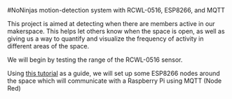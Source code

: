 #NoNinjas motion-detection system with RCWL-0516, ESP8266, and MQTT

This project is aimed at detecting when there are members active in our makerspace. This helps let others know when the space is open, as well as giving us a way to quantify and visualize the frequency of activity in different areas of the space. 

We will begin by testing the range of the RCWL-0516 sensor.

Using [this tutorial](https://randomnerdtutorials.com/esp8266-and-node-red-with-mqtt/) as a guide, we will set up some ESP8266 nodes around the space which will communicate with a Raspberry Pi using MQTT (Node Red)
